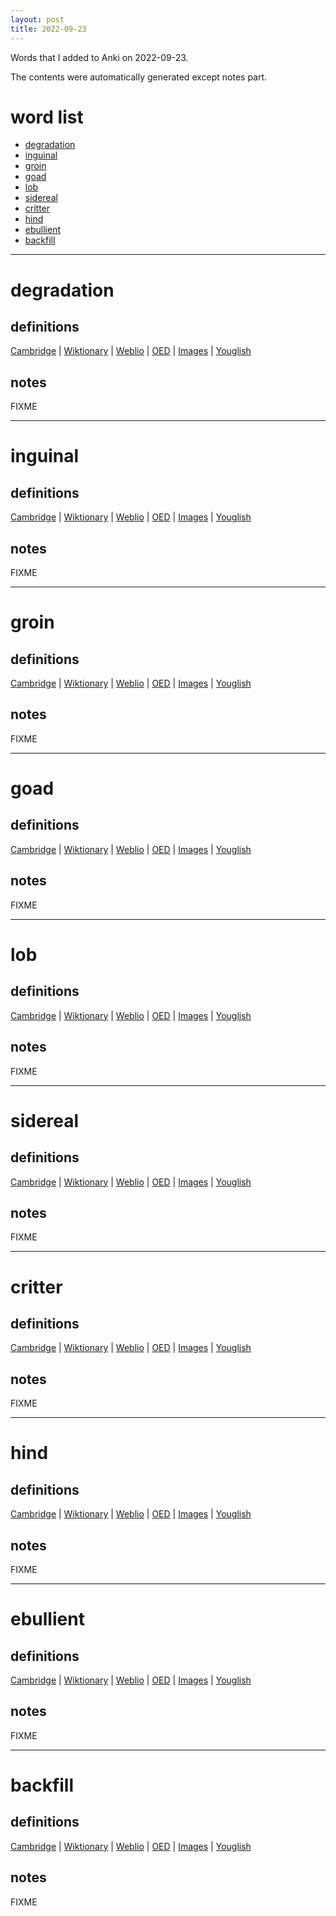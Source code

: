 ```yaml
---
layout: post
title: 2022-09-23
---
```


Words that I added to Anki on 2022-09-23.

The contents were automatically generated except notes part.
# word list
- [degradation](#degradation)
- [inguinal](#inguinal)
- [groin](#groin)
- [goad](#goad)
- [lob](#lob)
- [sidereal](#sidereal)
- [critter](#critter)
- [hind](#hind)
- [ebullient](#ebullient)
- [backfill](#backfill)

---

# degradation
## definitions
[Cambridge](https://dictionary.cambridge.org/us/dictionary/english/degradation)
|
[Wiktionary](https://en.wiktionary.org/wiki/degradation#English)
|
[Weblio](https://ejje.weblio.jp/content_find?query=degradation&searchType=exact)
|
[OED](https://www.oed.com/search?q=degradation)
|
[Images](https://www.google.com/search?tbm=isch&q=degradation)
|
[Youglish](https://youglish.com/pronounce/degradation/english/us)

## notes
FIXME

---

# inguinal
## definitions
[Cambridge](https://dictionary.cambridge.org/us/dictionary/english/inguinal)
|
[Wiktionary](https://en.wiktionary.org/wiki/inguinal#English)
|
[Weblio](https://ejje.weblio.jp/content_find?query=inguinal&searchType=exact)
|
[OED](https://www.oed.com/search?q=inguinal)
|
[Images](https://www.google.com/search?tbm=isch&q=inguinal)
|
[Youglish](https://youglish.com/pronounce/inguinal/english/us)

## notes
FIXME

---

# groin
## definitions
[Cambridge](https://dictionary.cambridge.org/us/dictionary/english/groin)
|
[Wiktionary](https://en.wiktionary.org/wiki/groin#English)
|
[Weblio](https://ejje.weblio.jp/content_find?query=groin&searchType=exact)
|
[OED](https://www.oed.com/search?q=groin)
|
[Images](https://www.google.com/search?tbm=isch&q=groin)
|
[Youglish](https://youglish.com/pronounce/groin/english/us)

## notes
FIXME

---

# goad
## definitions
[Cambridge](https://dictionary.cambridge.org/us/dictionary/english/goad)
|
[Wiktionary](https://en.wiktionary.org/wiki/goad#English)
|
[Weblio](https://ejje.weblio.jp/content_find?query=goad&searchType=exact)
|
[OED](https://www.oed.com/search?q=goad)
|
[Images](https://www.google.com/search?tbm=isch&q=goad)
|
[Youglish](https://youglish.com/pronounce/goad/english/us)

## notes
FIXME

---

# lob
## definitions
[Cambridge](https://dictionary.cambridge.org/us/dictionary/english/lob)
|
[Wiktionary](https://en.wiktionary.org/wiki/lob#English)
|
[Weblio](https://ejje.weblio.jp/content_find?query=lob&searchType=exact)
|
[OED](https://www.oed.com/search?q=lob)
|
[Images](https://www.google.com/search?tbm=isch&q=lob)
|
[Youglish](https://youglish.com/pronounce/lob/english/us)

## notes
FIXME

---

# sidereal
## definitions
[Cambridge](https://dictionary.cambridge.org/us/dictionary/english/sidereal)
|
[Wiktionary](https://en.wiktionary.org/wiki/sidereal#English)
|
[Weblio](https://ejje.weblio.jp/content_find?query=sidereal&searchType=exact)
|
[OED](https://www.oed.com/search?q=sidereal)
|
[Images](https://www.google.com/search?tbm=isch&q=sidereal)
|
[Youglish](https://youglish.com/pronounce/sidereal/english/us)

## notes
FIXME

---

# critter
## definitions
[Cambridge](https://dictionary.cambridge.org/us/dictionary/english/critter)
|
[Wiktionary](https://en.wiktionary.org/wiki/critter#English)
|
[Weblio](https://ejje.weblio.jp/content_find?query=critter&searchType=exact)
|
[OED](https://www.oed.com/search?q=critter)
|
[Images](https://www.google.com/search?tbm=isch&q=critter)
|
[Youglish](https://youglish.com/pronounce/critter/english/us)

## notes
FIXME

---

# hind
## definitions
[Cambridge](https://dictionary.cambridge.org/us/dictionary/english/hind)
|
[Wiktionary](https://en.wiktionary.org/wiki/hind#English)
|
[Weblio](https://ejje.weblio.jp/content_find?query=hind&searchType=exact)
|
[OED](https://www.oed.com/search?q=hind)
|
[Images](https://www.google.com/search?tbm=isch&q=hind)
|
[Youglish](https://youglish.com/pronounce/hind/english/us)

## notes
FIXME

---

# ebullient
## definitions
[Cambridge](https://dictionary.cambridge.org/us/dictionary/english/ebullient)
|
[Wiktionary](https://en.wiktionary.org/wiki/ebullient#English)
|
[Weblio](https://ejje.weblio.jp/content_find?query=ebullient&searchType=exact)
|
[OED](https://www.oed.com/search?q=ebullient)
|
[Images](https://www.google.com/search?tbm=isch&q=ebullient)
|
[Youglish](https://youglish.com/pronounce/ebullient/english/us)

## notes
FIXME

---

# backfill
## definitions
[Cambridge](https://dictionary.cambridge.org/us/dictionary/english/backfill)
|
[Wiktionary](https://en.wiktionary.org/wiki/backfill#English)
|
[Weblio](https://ejje.weblio.jp/content_find?query=backfill&searchType=exact)
|
[OED](https://www.oed.com/search?q=backfill)
|
[Images](https://www.google.com/search?tbm=isch&q=backfill)
|
[Youglish](https://youglish.com/pronounce/backfill/english/us)

## notes
FIXME

